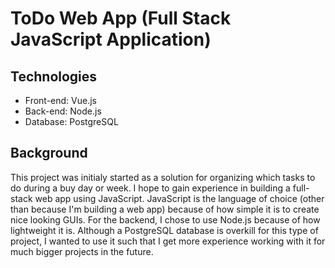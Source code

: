 # ToDo Web App (Full Stack JavaScript Application)

## Technologies
* Front-end: Vue.js
* Back-end: Node.js
* Database: PostgreSQL

## Background
This project was initialy started as a solution for organizing which tasks to do during a buy day or week. I hope to gain experience in building a full-stack web app using JavaScript. JavaScript is the language of choice (other than because I'm building a web app) because of how simple it is to create nice looking GUIs. For the backend, I chose to use Node.js because of how lightweight it is. Although a PostgreSQL database is overkill for this type of project, I wanted to use it such that I get more experience working with it for much bigger projects in the future.

